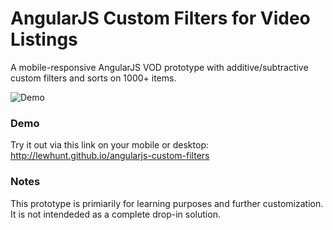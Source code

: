 # AngularJS Custom Filters for Video Listings
A mobile-responsive AngularJS VOD prototype with additive/subtractive custom filters and sorts on 1000+ items.

![Demo](img/filtering-grab.gif)

### Demo
Try it out via this link on your mobile or desktop: http://lewhunt.github.io/angularjs-custom-filters

### Notes
This prototype is primiarily for learning purposes and further customization. It is not intendeded as a complete drop-in solution.


